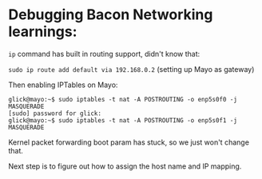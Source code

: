 # Debugging Bacon Networking learnings:

`ip` command has built in routing support, didn't know that:

`sudo ip route add default via 192.168.0.2` (setting up Mayo as gateway)

Then enabling IPTables on Mayo:
```
glick@mayo:~$ sudo iptables -t nat -A POSTROUTING -o enp5s0f0 -j MASQUERADE
[sudo] password for glick: 
glick@mayo:~$ sudo iptables -t nat -A POSTROUTING -o enp5s0f1 -j MASQUERADE

```

Kernel packet forwarding boot param has stuck, so we just won't change that.

Next step is to figure out how to assign the host name and IP mapping.

